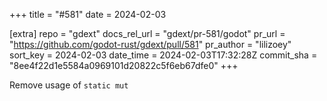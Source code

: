 +++
title = "#581"
date = 2024-02-03

[extra]
repo = "gdext"
docs_rel_url = "gdext/pr-581/godot"
pr_url = "https://github.com/godot-rust/gdext/pull/581"
pr_author = "lilizoey"
sort_key = 2024-02-03
date_time = 2024-02-03T17:32:28Z
commit_sha = "8ee4f22d1e5584a0969101d20822c5f6eb67dfe0"
+++

Remove usage of `static mut`
